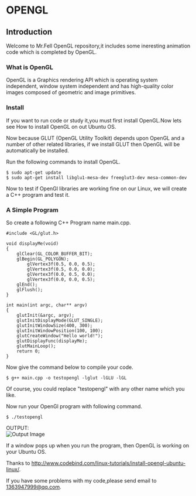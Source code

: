 # OPENGL

## Introduction
Welcome to Mr.Fell OpenGL repository,it includes some ineresting animation code which is completed by OpenGL.  
### What is OpenGL
OpenGL is a Graphics rendering API which is operating system independent, window system  independent and has high-quality color images composed of geometric and image primitives.  
### Install
If you want to run code or study it,you must first install OpenGL.Now lets see How to install OpenGL on out Ubuntu OS.  

Now because GLUT (OpenGL Utility Toolkit) depends upon OpenGL and a number of other related libraries, if we install GLUT then OpenGL will be automatically be installed.  

Run the following commands to install OpenGL.  
```
$ sudo apt-get update
$ sudo apt-get install libglu1-mesa-dev freeglut3-dev mesa-common-dev
```
Now to test if OpenGl libraries are working fine on our Linux, we will create a C++ program and test it.  

### A Simple Program
So create a following C++ Program name main.cpp.  
```
#include <GL/glut.h>

void displayMe(void)
{
    glClear(GL_COLOR_BUFFER_BIT);
    glBegin(GL_POLYGON);
        glVertex3f(0.5, 0.0, 0.5);
        glVertex3f(0.5, 0.0, 0.0);
        glVertex3f(0.0, 0.5, 0.0);
        glVertex3f(0.0, 0.0, 0.5);
    glEnd();
    glFlush();
}

int main(int argc, char** argv)
{
    glutInit(&argc, argv);
    glutInitDisplayMode(GLUT_SINGLE);
    glutInitWindowSize(400, 300);
    glutInitWindowPosition(100, 100);
    glutCreateWindow("Hello world!");
    glutDisplayFunc(displayMe);
    glutMainLoop();
    return 0;
}
```
Now give the command below to compile your code.  
```
$ g++ main.cpp -o testopengl -lglut -lGLU -lGL
```
Of course, you could replace "testopengl" with any other name which you like.  

Now run your OpenGl program with following command.
```
$ ./testopengl
```
OUTPUT:  
![Output Image](http://www.codebind.com/wp-content/uploads/2018/03/opengl_out.png)  

If a window pops up when you run the program, then OpenGL is working on your Ubuntu OS.  

Thanks to http://www.codebind.com/linux-tutorials/install-opengl-ubuntu-linux/.  

If you have some problems with my code,please send email to 1363947999@qq.com.  
